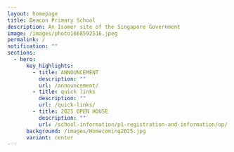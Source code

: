 ```yaml
---
layout: homepage
title: Beacon Primary School
description: An Isomer site of the Singapore Government
image: /images/photo1668592516.jpeg
permalink: /
notification: ""
sections:
  - hero:
      key_highlights:
        - title: ANNOUNCEMENT
          description: ""
          url: /announcement/
        - title: quick links
          description: ""
          url: /quick-links/
        - title: 2025 OPEN HOUSE
          description: ""
          url: /school-information/p1-registration-and-information/op/
      background: /images/Homecoming2025.jpg
      variant: center
---
```


